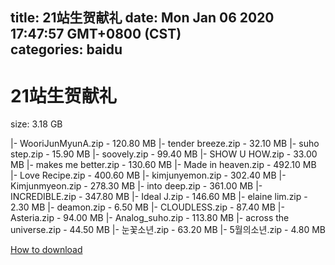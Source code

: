 
title: 21站生贺献礼
date: Mon Jan 06 2020 17:47:57 GMT+0800 (CST)    
categories: baidu
---

# 21站生贺献礼
size: 3.18 GB
 
 
|- WooriJunMyunA.zip - 120.80 MB
|- tender breeze.zip - 32.10 MB
|- suho step.zip - 15.90 MB
|- soovely.zip - 99.40 MB
|- SHOW U HOW.zip - 33.00 MB
|- makes me better.zip - 130.60 MB
|- Made in heaven.zip - 492.10 MB
|- Love Recipe.zip - 400.60 MB
|- kimjunyemon.zip - 302.40 MB
|- Kimjunmyeon.zip - 278.30 MB
|- into deep.zip - 361.00 MB
|- INCREDIBLE.zip - 347.80 MB
|- Ideal J.zip - 146.60 MB
|- elaine lim.zip - 2.30 MB
|- deamon.zip - 6.50 MB
|- CLOUDLESS.zip - 87.40 MB
|- Asteria.zip - 94.00 MB
|- Analog_suho.zip - 113.80 MB
|- across the universe.zip - 44.50 MB
|- 눈꽃소년.zip - 63.20 MB
|- 5월의소년.zip - 4.80 MB

[How to download](https://bpcam.bemobtrk.com/go/2ceec3aa-1ca2-46d6-b9ff-aaa5c184517c?jno=2616)